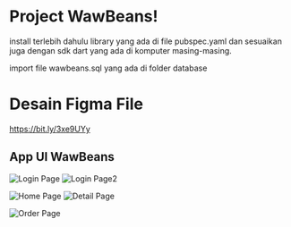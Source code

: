 
# Project WawBeans!

install terlebih dahulu library yang ada di file pubspec.yaml dan sesuaikan juga dengan sdk dart yang ada di komputer masing-masing.

import file wawbeans.sql yang ada di folder database 

# Desain Figma File

https://bit.ly/3xe9UYy




## App UI WawBeans

![Login Page](https://imgur.com/uNOQufq.png) ![Login Page2](https://imgur.com/iwaS39Z.png)

![Home Page](https://imgur.com/h8aZUCe.png) ![Detail Page](https://imgur.com/MOu4IBl.png)

![Order Page](https://imgur.com/8ztBWVf.png)

